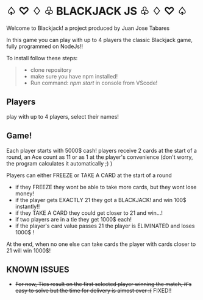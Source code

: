 # ♤ ♡ ♢ ♧ BLACKJACK JS ♧ ♢ ♡ ♤ 

Welcome to Blackjack! a project produced by Juan Jose Tabares

In this game you can play with up to 4 players the classic Blackjack game, fully programmed on NodeJs!!

To install follow these steps:
> * clone repository
> * make sure you have npm installed!
> * Run command: _npm start_ in console from VScode!

## Players

play with up to 4 players, select their names!

## Game!

Each player starts with 5000$ cash! players receive 2 cards at the start of a round, an Ace count as 11 or as 1 at the player's convenience (don't worry, the program calculates it automatically ;) )

Players can either FREEZE or TAKE A CARD at the start of a round
- if they FREEZE they wont be able to take more cards, but they wont lose money!
- if the player gets EXACTLY 21 they got a BLACKJACK! and win 100$ instantly!!
- if they TAKE A CARD they could get closer to 21 and win...!
- if two players are in a tie they get 1000$ each!
- if the player's card value passes 21 the player is ELIMINATED and loses 1000$ !


At the end, when no one else can take cards the player with cards closer to 21 will win 1000$!

## KNOWN ISSUES
- ~~For now, Ties result on the first selected player winning the match, it's easy to solve but the time for delivery is almost over :(~~
FIXED!!
